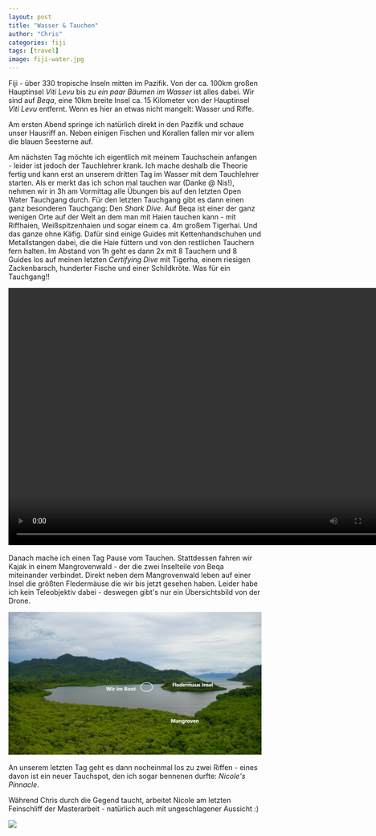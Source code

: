 ```yaml
---
layout: post
title: "Wasser & Tauchen"
author: "Chris"
categories: fiji
tags: [travel]
image: fiji-water.jpg
---
```

Fiji - über 330 tropische Inseln mitten im Pazifik. Von der ca. 100km großen Hauptinsel *Viti Levu* bis zu *ein paar Bäumen im Wasser* ist alles dabei. Wir sind auf *Beqa*, eine 10km breite Insel ca. 15 Kilometer von der Hauptinsel *Viti Levu* entfernt. Wenn es hier an etwas nicht mangelt: Wasser und Riffe.

Am ersten Abend springe ich natürlich direkt in den Pazifik und schaue unser Hausriff an. Neben einigen Fischen und Korallen fallen mir vor allem die blauen Seesterne auf.

Am nächsten Tag möchte ich eigentlich mit meinem Tauchschein anfangen - leider ist jedoch der Tauchlehrer krank. Ich mache deshalb die Theorie fertig und kann erst an unserem dritten Tag im Wasser mit dem Tauchlehrer starten. Als er merkt das ich schon mal tauchen war (Danke @ Nis!), nehmen wir in 3h am Vormittag alle Übungen bis auf den letzten Open Water Tauchgang durch. Für den letzten Tauchgang gibt es dann einen ganz besonderen Tauchgang: Den *Shark Dive*. Auf Beqa ist einer der ganz wenigen Orte auf der Welt an dem man mit Haien tauchen kann - mit Riffhaien, Weißspitzenhaien und sogar einem ca. 4m großem Tigerhai. Und das ganze ohne Käfig. Dafür sind einige Guides mit Kettenhandschuhen und Metallstangen dabei, die die Haie füttern und von den restlichen Tauchern fern halten. Im Abstand von 1h geht es dann 2x mit 8 Tauchern und 8 Guides los auf meinen letzten *Certifying Dive* mit Tigerha, einem riesigen Zackenbarsch, hunderter Fische und einer Schildkröte. Was für ein Tauchgang!!

<video autoplay="autoplay" width="768" height="512">
  <source src="assets/img/fiji/chris-shark.mp4" type="video/mp4">
</video>

Danach mache ich einen Tag Pause vom Tauchen. Stattdessen fahren wir Kajak in einem Mangrovenwald - der die zwei Inselteile von Beqa miteinander verbindet. Direkt neben dem Mangrovenwald leben auf einer Insel die größten Fledermäuse die wir bis jetzt gesehen haben. Leider habe ich kein Teleobjektiv dabei - deswegen gibt's nur ein Übersichtsbild von der Drone.

![](/assets/img/fiji/kajak.jpg)

An unserem letzten Tag geht es dann nocheinmal los zu zwei Riffen - eines davon ist ein neuer Tauchspot, den ich sogar bennenen durfte: *Nicole's Pinnacle*.

Während Chris durch die Gegend taucht, arbeitet Nicole am letzten Feinschliff der Masterarbeit - natürlich auch mit ungeschlagener Aussicht :)

![](/assets/img/fiji/sunset.jpg)
